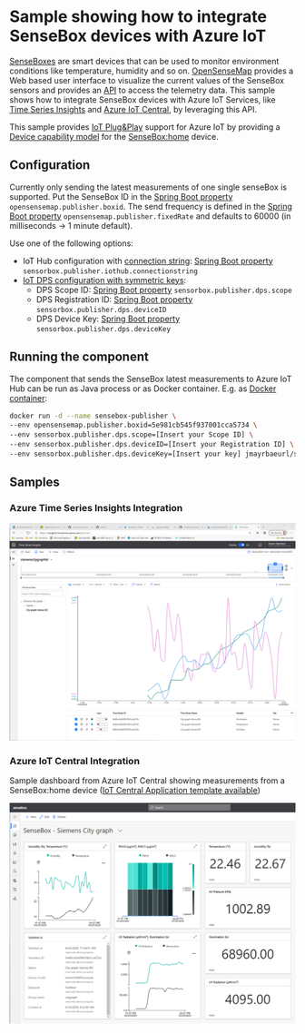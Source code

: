 # Sample showing how to integrate SenseBox devices with Azure IoT

[SenseBoxes](https://sensebox.de/en/) are smart devices that can be used to monitor environment conditions like temperature, humidity and so on. [OpenSenseMap](https://opensensemap.org/) provides a Web based user interface to visualize the current values of the SenseBox sensors and provides an [API](https://github.com/sensebox/openSenseMap-API) to access the telemetry data. This sample shows how to integrate SenseBox devices with Azure IoT Services, like [Time Series Insights](https://azure.microsoft.com/en-us/services/time-series-insights/) and [Azure IoT Central](https://azure.microsoft.com/en-in/services/iot-central/), by leveraging this API.

This sample provides [IoT Plug&Play](https://docs.microsoft.com/en-us/azure/iot-pnp/) support for Azure IoT by providing a [Device capability model](https://github.com/JMayrbaeurl/opensensemap-azure-integration/blob/master/device%20models/senseBox_home.capabilitymodel.json) for the [SenseBox:home](https://sensebox.de/en/products) device.

## Configuration

Currently only sending the latest measurements of one single senseBox is supported. Put the SenseBox ID in the [Spring Boot property](https://docs.spring.io/spring-boot/docs/2.1.8.RELEASE/reference/html/boot-features-external-config.html) `opensensemap.publisher.boxid`. The send frequency is defined in the [Spring Boot property](https://docs.spring.io/spring-boot/docs/2.1.8.RELEASE/reference/html/boot-features-external-config.html) `opensensemap.publisher.fixedRate` and defaults to 60000 (in milliseconds -> 1 minute default).

Use one of the following options:

* IoT Hub configuration with [connection string](https://docs.microsoft.com/en-us/azure/iot-hub/tutorial-connectivity#check-device-to-cloud-connectivity): [Spring Boot property](https://docs.spring.io/spring-boot/docs/2.1.8.RELEASE/reference/html/boot-features-external-config.html) `sensorbox.publisher.iothub.connectionstring`
* [IoT DPS configuration with symmetric keys](https://docs.microsoft.com/en-us/azure/iot-dps/concepts-symmetric-key-attestation#group-enrollments):
  * DPS Scope ID: [Spring Boot property](https://docs.spring.io/spring-boot/docs/2.1.8.RELEASE/reference/html/boot-features-external-config.html) `sensorbox.publisher.dps.scope`
  * DPS Registration ID: [Spring Boot property](https://docs.spring.io/spring-boot/docs/2.1.8.RELEASE/reference/html/boot-features-external-config.html) `sensorbox.publisher.dps.deviceID`
  * DPS Device Key: [Spring Boot property](https://docs.spring.io/spring-boot/docs/2.1.8.RELEASE/reference/html/boot-features-external-config.html) `sensorbox.publisher.dps.deviceKey`

## Running the component

The component that sends the SenseBox latest measurements to Azure IoT Hub can be run as Java process or as Docker container. E.g. as [Docker container](https://hub.docker.com/repository/docker/jmayrbaeurl/sensebox-publisher):

```bash
docker run -d --name sensebox-publisher \
--env opensensemap.publisher.boxid=5e981cb545f937001cca5734 \
--env sensorbox.publisher.dps.scope=[Insert your Scope ID] \
--env sensorbox.publisher.dps.deviceID=[Insert your Registration ID] \
--env sensorbox.publisher.dps.deviceKey=[Insert your key] jmayrbaeurl/sensebox-publisher
```

## Samples

### Azure Time Series Insights Integration

![None](./assets/senseboxtsidashboard.png)

### Azure IoT Central Integration

Sample dashboard from Azure IoT Central showing measurements from a SenseBox:home device ([IoT Central Application template available](https://apps.azureiotcentral.com/build/new/137f45f1-26f3-4bf5-9d53-ad4daae2a2dc))

![None](./assets/senseboxiotcentraldashboard2.png)